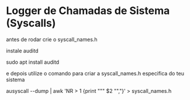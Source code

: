 # Logger de Chamadas de Sistema (Syscalls)
antes de rodar crie o syscall_names.h

instale auditd

sudo apt install auditd

e depois utilize o comando para criar a syscall_names.h especifica do teu sistema

ausyscall --dump | awk 'NR > 1 {print "\"" $2 "\","}' > syscall_names.h




